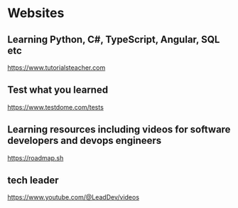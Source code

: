 # Websites

## Learning Python, C#, TypeScript, Angular, SQL etc
https://www.tutorialsteacher.com

## Test what you learned
https://www.testdome.com/tests

## Learning resources including videos for software developers and devops engineers
https://roadmap.sh

## tech leader
https://www.youtube.com/@LeadDev/videos

